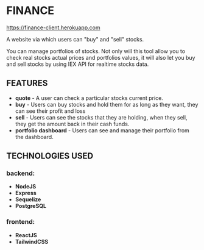 # FINANCE

https://finance-client.herokuapp.com

A website via which users can "buy" and "sell" stocks.

You can manage portfolios of stocks. Not only will this tool allow you to check real stocks actual prices and portfolios values, it will also let you buy and sell stocks by using IEX API for realtime stocks data.

## FEATURES

- **quote** - A user can check a particular stocks current price.
- **buy** - Users can buy stocks and hold them for as long as they want, they can see their profit and loss
- **sell** - Users can see the stocks that they are holding, when they sell, they get the amount back in their cash funds.
- **portfolio dashboard** - Users can see and manage their portfolio from the dashboard.
<!-- * **history** -  -->

## TECHNOLOGIES USED

### backend:

- **NodeJS**
- **Express**
- **Sequelize**
- **PostgreSQL**

### frontend:

- **ReactJS**
- **TailwindCSS**
